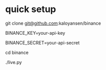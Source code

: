 # quick setup

git clone git@github.com:kaloyansen/binance 

BINANCE_KEY=your-api-key

BINANCE_SECRET=your-api-secret

cd binance

./live.py



